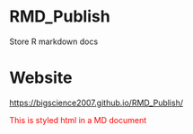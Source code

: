 # RMD_Publish
Store R markdown docs
# Website
https://bigscience2007.github.io/RMD_Publish/
<HTML> 
<p style="color:red;">This is styled html in a MD document</p>
</HTML>
